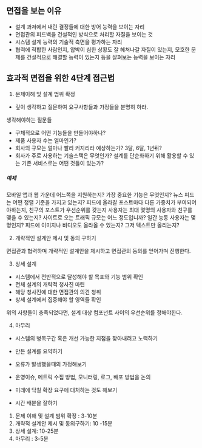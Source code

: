 ## 면접을 보는 이유
- 설계 과저에서 내린 결정들에 대한 방어 능력을 보이는 자리
- 면접관의 피드백을 건설적인 방식으로 처리할 자질을 보이는 것
- 시스템 설계 능력의 기술적 측면을 평가하는 자리
- 협력에 적합한 사람인지, 압박이 심한 상황도 잘 헤쳐나갈 자질이 있는지, 모호한 문제를 건설적으로 해결할 능력이 있는지 등을 살펴보는 능력을 보이는 자리

## 효과적 면접을 위한 4단계 접근법
1. 문제이해 및 설계 범위 확정
- 깊이 생각하고 질문하여 요구사항들과 가정들을 분명히 하라.

생각해야하는 질문들
- 구체적으로 어떤 기능들을 만들어야하나?
- 제품 사용자 수는 얼마인가?
- 회사의 규모는 얼마나 빨리 커지리라 예상하는가? 3달, 6달, 1년뒤?
- 회사가 주로 사용하는 기술스택은 무엇인가? 설계를 단순화하기 위해 활용할 수 있는 기존 서비스로는 어떤 것들이 있는가?

##### 예제

모바일 앱과 웹 가운데 어느쪽을 지원하는지?
가장 중요한 기능은 무엇인지?
뉴스 피드는 어떤 정렬 기준을 가지고 있는지? 피드에 올라갈 포스트마다 다른 가중치가 부여되어야하는지, 친구의 포스트가 우선순위를 갖는지
사용자는 최대 몇명의 사용자와 친구를 맺을 수 있는지?
사이트로 오는 트래픽 규모는 어느 정도입니까?
일간 능동 사용자는 몇명인지?
피드에 이미지나 비디오도 올라올 수 있는지? 그저 텍스트만 올리는지?

2. 개략적인 설계안 제시 및 동의 구하기

면접관과 협력하며 개략적인 설계안을 제시하고 면접관의 동의를 얻어가며 진행한다.

3. 상세 설계

- 시스템에서 전반적으로 달성해야 할 목표와 기능 범위 확인
- 전체 설계의 개략적 청사진 마련
- 해당 청사진에 대한 면접관의 의견 청취
- 상세 설계에서 집중해야 할 영역들 확인

위의 사항들이 충족되었다면, 설계 대상 컴포넌트 사이의 우선순위를 정해야한다.

4. 마무리
- 시스템의 병목구간 혹은 개선 가능한 지점을 찾아내려고 노력하기
- 만든 설계를 요약하기
- 오류가 발생했을때의 가정해보기
- 운영이슈, 메트릭 수집 방법, 모니터링, 로그, 배포 방법을 논의
- 미래에 닥칠 확장 요구에 대처하는 것도 해보기

- 시간 배분을 잘하기
1. 문제 이해 및 설계 범위 확정 : 3-10분
2. 개략적 설계안 제시 및 동의구하기: 10 -15분
3. 상세 설계: 10-25분
4. 마무리 : 3-5분
